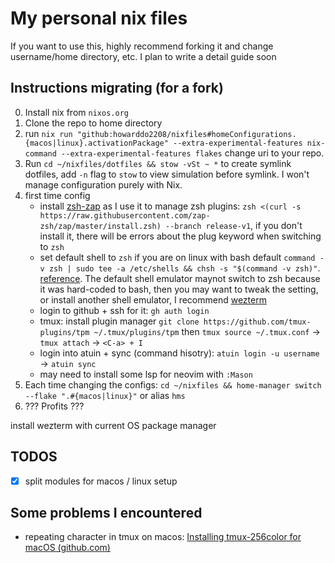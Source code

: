 # My personal nix files

If you want to use this, highly recommend forking it and change username/home directory, etc. I plan to write a detail guide soon

## Instructions migrating (for a fork)
0. Install nix from `nixos.org`
1. Clone the repo to home directory
2. run `nix run "github:howarddo2208/nixfiles#homeConfigurations.{macos|linux}.activationPackage" --extra-experimental-features nix-command --extra-experimental-features flakes` change uri to your repo.
3. Run `cd ~/nixfiles/dotfiles && stow -vSt ~ *` to create symlink dotfiles, add `-n` flag to `stow` to view simulation before symlink. I won't manage configuration purely with Nix.
4. first time config
    - install [zsh-zap](https://github.com/zap-zsh/zap) as I use it to manage zsh plugins: `zsh <(curl -s https://raw.githubusercontent.com/zap-zsh/zap/master/install.zsh) --branch release-v1`, if you don't install it, there will be errors about the plug keyword when switching to `zsh`
    - set default shell to `zsh` if you are on linux with bash default `command -v zsh | sudo tee -a /etc/shells && chsh -s "$(command -v zsh)"`. [reference](https://unix.stackexchange.com/questions/111365/how-to-change-default-shell-to-zsh-chsh-says-invalid-shell). The default shell emulator maynot switch to zsh because it was hard-coded to bash, then you may want to tweak the setting, or install another shell emulator, I recommend [wezterm](https://github.com/wez/wezterm) 
    - login to github + ssh for it: `gh auth login`
    - tmux: install plugin manager `git clone https://github.com/tmux-plugins/tpm ~/.tmux/plugins/tpm` then `tmux source ~/.tmux.conf` -> `tmux attach` -> `<C-a> + I`
    - login into atuin + sync (command hisotry): `atuin login -u username` -> `atuin sync`
    - may need to install some lsp for neovim with `:Mason`
5. Each time changing the configs: `cd ~/nixfiles && home-manager switch --flake ".#{macos|linux}"` or alias `hms`
6. ??? Profits ???

install wezterm with current OS package manager
## TODOS
- [x] split modules for macos / linux setup

## Some problems I encountered
- repeating character in tmux on macos: [Installing tmux-256color for macOS (github.com)](https://gist.github.com/bbqtd/a4ac060d6f6b9ea6fe3aabe735aa9d95)
